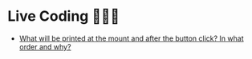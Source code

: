 # Live Coding 🧑🏼‍💻

- [What will be printed at the mount and after the button click? In what order and why?](./use-effect-ordering.jsx)
